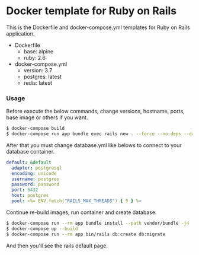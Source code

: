 # Docker template for Ruby on Rails
This is the Dockerfile and docker-compose.yml templates for Ruby on Rails application.
- Dockerfile
  - base: alpine
  - ruby: 2.6
- docker-compose.yml
  - version: 3.7
  - postgres: latest
  - redis: latest

### Usage
Before execute the below commands, change versions, hostname, ports, base image or others if you want.
```sh
$ docker-compose build
$ docker-compose run app bundle exec rails new . --force --no-deps --database=postgresql --skip-test
```
After that you must change database.yml like belows to connect to your database container.
```yml
default: &default
  adapter: postgresql
  encoding: unicode
  username: postgres
  password: password
  port: 5432
  host: postgres
  pool: <%= ENV.fetch("RAILS_MAX_THREADS") { 5 } %>
```
Continue re-build images, run container and create database.
```sh
$ docker-compose run --rm app bundle install --path vendor/bundle -j4
$ docker-compose up --build
$ docker-compose run --rm app bin/rails db:create db:migrate
```

And then you'll see the rails default page.